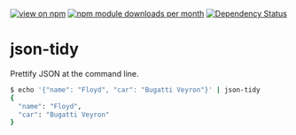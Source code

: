 [![view on npm](http://img.shields.io/npm/v/json-tidy.svg)](https://www.npmjs.org/package/json-tidy)
[![npm module downloads per month](http://img.shields.io/npm/dm/json-tidy.svg)](https://www.npmjs.org/package/json-tidy)
[![Dependency Status](https://david-dm.org/75lb/json-tidy.svg)](https://david-dm.org/75lb/json-tidy)

json-tidy
=========
Prettify JSON at the command line.

```sh
$ echo '{"name": "Floyd", "car": "Bugatti Veyron"}' | json-tidy
{
  "name": "Floyd",
  "car": "Bugatti Veyron"
}
```
